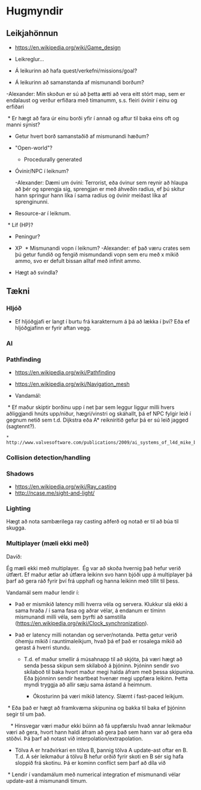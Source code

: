 # Hugmyndir

## Leikjahönnun

* https://en.wikipedia.org/wiki/Game_design

* Leikreglur...

* Á leikurinn að hafa quest/verkefni/missions/goal?
* Á leikurinn að samanstanda af mismunandi borðum?

-Alexander:
  Mín skoðun er sú að þetta ætti að vera eitt stórt map, sem er endalaust og
  verður erfiðara með tímanumm, s.s. fleiri óvinir í einu og erfiðari

  * Er hægt að fara úr einu borði yfir í annað og aftur til baka eins oft og manni sýnist?

* Getur hvert borð samanstaðið af mismunandi hæðum?
* "Open-world"?

  * Procedurally generated
  
* Óvinir/NPC í leiknum?

  -Alexander:
  Dæmi um óvini:
  Terrorist, eða óvinur sem reynir að hlaupa að þér og sprengja sig, sprengjan
  er með áhveðin radíus, ef þú skítur hann springur hann líka í sama radíus og
  óvinir meiðast líka af sprenginunni.

* Resource-ar í leiknum.

  * Líf (HP)?
  * Peningur?
  * XP
  * Mismunandi vopn í leiknum?
  -Alexander:
  ef það væru crates sem þú getur fundið og fengið mismundandi vopn sem eru með
  x mikið ammo, svo er defult bissan alltaf með infinit ammo.


* Hægt að svindla?

## Tækni

### Hljóð

* Ef hljóðgjafi er langt í burtu frá karakternum á þá að lækka í því?  Eða ef hljóðgjafinn er fyrir aftan vegg.

### AI

### Pathfinding

* https://en.wikipedia.org/wiki/Pathfinding
* https://en.wikipedia.org/wiki/Navigation_mesh

* Vandamál:

  * Ef maður skiptir borðinu upp í net þar sem leggur liggur milli hvers aðliggjandi hnúts upp/niður, hægri/vinstri og skáhallt, þá ef NPC fylgir leið í gegnum netið sem t.d. Dijkstra eða A* reikniritið gefur þá er sú leið jagged (sagtennt?).

    * http://www.valvesoftware.com/publications/2009/ai_systems_of_l4d_mike_booth.pdf

### Collision detection/handling

### Shadows

* https://en.wikipedia.org/wiki/Ray_casting
* http://ncase.me/sight-and-light/

### Lighting

Hægt að nota sambærilega ray casting aðferð og notað er til að búa til skugga.

### Multiplayer (mæli ekki með)

Davíð:

Ég mæli ekki með multiplayer.  Ég var að skoða hvernig það hefur verið útfært.  Ef maður ætlar að útfæra leikinn svo hann bjóði upp á multiplayer þá þarf að gera ráð fyrir því frá upphafi og hanna leikinn með tillit til þess.

Vandamál sem maður lendir í:

* Það er mismikið latency milli hverra véla og servera.  Klukkur slá ekki á sama hraða / í sama fasa og aðrar vélar, á endanum er tíminn mismunandi milli véla, sem þyrfti að samstilla (https://en.wikipedia.org/wiki/Clock_synchronization).  

* Það er latency milli notandan og server/notanda.  Þetta getur verið óhemju mikið í rauntímaleikjum, hvað þá ef það er rosalega mikið að gerast á hverri stundu.

  * T.d. ef maður smellir á músahnapp til að skjóta, þá væri hægt að senda þessa skipun sem skilaboð á þjóninn. Þjóninn sendir svo skilaboð til baka hvort maður megi halda áfram með þessa skipunina.  Eða þjónninn sendir heartbeat hvenær megi uppfæra leikinn.  Þetta myndi tryggja að allir sæju sama ástand á heimnum.  

    * Ókosturinn þá væri mikið latency.  Slæmt í fast-paced leikjum.

  * Eða það er hægt að framkvæma skipunina og bakka til baka ef þjóninn segir til um það.

    * Hinsvegar væri maður ekki búinn að fá uppfærslu hvað annar leikmaður væri að gera, hvort hann haldi áfram að gera það sem hann var að gera eða stöðvi.  Þá þarf að notast við interpolation/extrapolation.

* Tölva A er hraðvirkari en tölva B, þannig tölva A update-ast oftar en B.  T.d. A sér leikmaður á tölvu B hefur orðið fyrir skoti en B sér sig hafa sloppið frá skotinu.  Þá er kominn conflict sem þarf að díla við

  * Lendir í vandamálum með numerical integration ef mismunandi vélar update-ast á mismunandi tímum.
